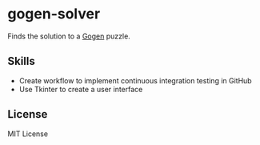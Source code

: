 # gogen-solver
Finds the solution to a [Gogen](http://www.puzzles.grosse.is-a-geek.com/ubergogen.html) puzzle.

## Skills
- Create workflow to implement continuous integration testing in GitHub
- Use Tkinter to create a user interface

## License
MIT License
